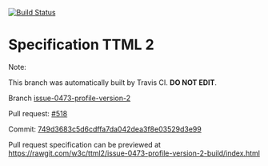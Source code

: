 [![Build Status](https://travis-ci.org/w3c/ttml2.svg?branch=issue-0473-profile-version-2)](https://travis-ci.org/w3c/ttml2)


# Specification TTML 2


Note:


This branch was automatically built by Travis CI. <b>DO NOT EDIT</b>.


 Branch [issue-0473-profile-version-2](https://github.com/w3c/ttml2/tree/issue-0473-profile-version-2)


 Pull request: [#518](https://github.com/w3c/ttml2/pull/518)


 Commit: [749d3683c5d6cdffa7da042dea3f8e03529d3e99](https://github.com/w3c/ttml2/commit/749d3683c5d6cdffa7da042dea3f8e03529d3e99)

Pull request specification can be previewed at https://rawgit.com/w3c/ttml2/issue-0473-profile-version-2-build/index.html



